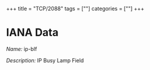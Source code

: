 +++
title = "TCP/2088"
tags = [""]
categories = [""]
+++

# IANA Data

_Name:_ ip-blf

_Description:_ IP Busy Lamp Field

